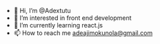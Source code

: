 - 👋 Hi, I’m @Adextutu
- 👀 I’m interested in front end development 
- 🌱 I’m currently learning react.js
- 📫 How to reach me adeajimokunola@gmail.com

<!---
Adextutu/Adextutu is a ✨ special ✨ repository because its `README.md` (this file) appears on your GitHub profile.
You can click the Preview link to take a look at your changes.
--->
